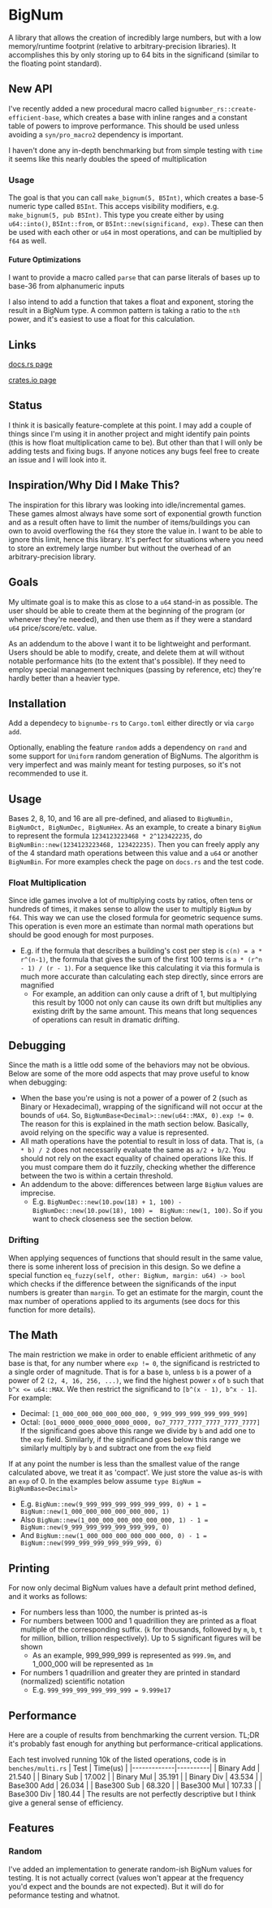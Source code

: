 # BigNum
A library that allows the creation of incredibly large numbers, but with a low
memory/runtime footprint (relative to arbitrary-precision libraries). It accomplishes this
by only storing up to 64 bits in the significand (similar to the floating point
standard).

## New API
I've recently added a new procedural macro called `bignumber_rs::create-efficient-base`,
which creates a base with inline ranges and a constant table of powers to improve
performance. This should be used unless avoiding a `syn/pro_macro2` dependency is
important.

I haven't done any in-depth benchmarking but from simple testing with `time` it seems like
this nearly doubles the speed of multiplication

### Usage
The goal is that you can call `make_bignum(5, B5Int)`, which creates a base-5 numeric type
called `B5Int`. This acceps visibility modifiers, e.g. `make_bignum(5, pub B5Int)`. This
type you create either by using `u64::into()`, `B5Int::from`, or `B5Int::new(significand,
exp)`. These can then be used with each other or `u64` in most operations, and can be
multiplied by `f64` as well. 

#### Future Optimizations
I want to provide a macro called `parse` that can parse literals of bases up to base-36
from alphanumeric inputs

I also intend to add a function that takes a float and exponent, storing the result in a
BigNum type. A common pattern is taking a ratio to the `nth` power, and it's easiest to
use a float for this calculation.

## Links
[docs.rs page](https://docs.rs/bignumbe-rs/latest/bignumbe_rs/)

[crates.io page](https://crates.io/crates/bignumbe-rs)

## Status
I think it is basically feature-complete at this point. I may add a couple of things since
I'm using it in another project and might identify pain points (this is how float
multiplication came to be). But other than that I will only be adding tests and fixing
bugs. If anyone notices any bugs feel free to create an issue and I will look into it.

## Inspiration/Why Did I Make This?
The inspiration for this library was looking into idle/incremental games. These games
almost always have some sort of exponential growth function and as a result often have to
limit the number of items/buildings you can own to avoid overflowing the `f64` they store
the value in. I want to be able to ignore this limit, hence this library. It's perfect for
situations where you need to store an extremely large number but without the overhead of
an arbitrary-precision library.

## Goals
My ultimate goal is to make this as close to a `u64` stand-in as possible. The user should
be able to create them at the beginning of the program (or whenever they're needed), and
then use them as if they were a standard `u64` price/score/etc. value. 

As an addendum to the above I want it to be lightweight and performant. Users should be
able to modify, create, and delete them at will without notable performance hits (to the
extent that's possible). If they need to employ special management techniques (passing by
reference, etc) they're hardly better than a heavier type.

## Installation
Add a dependecy to `bignumbe-rs` to `Cargo.toml` either directly or via `cargo add`. 

Optionally, enabling the feature `random` adds a dependency on `rand` and some support for
`Uniform` random generation of BigNums. The algorithm is very imperfect and was mainly
meant for testing purposes, so it's not recommended to use it.

## Usage
Bases 2, 8, 10, and 16 are all pre-defined, and aliased to
`BigNumBin, BigNumOct, BigNumDec, BigNumHex`. As an example, to create a binary `BigNum`
to represent the formula `1234123223468 * 2^123422235`, do
`BigNumBin::new(1234123223468, 123422235)`. Then you can freely apply any of the 4 standard
math operations between this value and a `u64` or another `BigNumBin`. For more examples
check the page on `docs.rs` and the test code.

### Float Multiplication
Since idle games involve a lot of multiplying costs by ratios, often tens or hundreds of
times, it makes sense to allow the user to multiply `BigNum` by `f64`. This way we can use
the closed formula for geometric sequence sums. This operation is even more an estimate
than normal math operations but should be good enough for most purposes.
- E.g. if the formula that describes a building's cost per step is `c(n) = a * r^(n-1)`,
  the formula that gives the sum of the first 100 terms is `a * (r^n - 1) / (r - 1)`. For
  a sequence like this calculating it via this formula is much more accurate than
  calculating each step directly, since errors are magnified
    - For example, an addition can only cause a drift of 1, but multiplying this result by
      1000 not only can cause its own drift but multiplies any existing drift by the same 
      amount. This means that long sequences of operations can result in dramatic 
      drifting.

## Debugging
Since the math is a little odd some of the behaviors may not be obvious. Below are some of
the more odd aspects that may prove useful to know when debugging:
- When the base you're using is not a power of a power of 2 (such as Binary or
Hexadecimal), wrapping of the significand will not occur at the bounds of `u64`. So,
`BigNumBase<Decimal>::new(u64::MAX, 0).exp != 0`. The reason for this is explained in the
math section below. Basically, avoid relying on the specific way a value is represented.
- All math operations have the potential to result in loss of data. That is, `(a * b) / 2` 
does not necessarily evaluate the same as `a/2 + b/2`. You should not rely on the exact
equality of chained operations like this. If you must compare them do it fuzzily, checking
whether the difference between the two is within a certain threshold.
- An addendum to the above: differences between large `BigNum` values are imprecise.
    - E.g. `BigNumDec::new(10.pow(18) + 1, 100) - BigNumDec::new(10.pow(18), 100) = 
    BigNum::new(1, 100)`. So if you want to check closeness see the section below.


### Drifting
When applying sequences of functions that should result in the same value, there is some
inherent loss of precision in this design. So we define a special function 
`eq_fuzzy(self, other: BigNum, margin: u64) -> bool` which checks if the  difference 
between the significands of the input numbers is greater than `margin`. To get an estimate 
for the margin, count the max number of operations applied to its arguments (see docs for 
this function for more details).

## The Math
The main restriction we make in order to enable efficient arithmetic of any base is that,
for any number where `exp != 0`, the significand is restricted to a single order of 
magnitude. That is for a base `b`, unless `b` is a power of a power of 2 
`(2, 4, 16, 256, ...)`, we find the highest power `x` of `b` such that `b^x <= u64::MAX`.
We then restrict the significand to `[b^(x - 1), b^x - 1]`. For example:
- Decimal: `[1_000_000_000_000_000_000, 9_999_999_999_999_999_999]`
- Octal: `[0o1_0000_0000_0000_0000_0000, 0o7_7777_7777_7777_7777_7777]`
If the significand goes above this range we divide by `b` and add one to the `exp` field.
Similarly, if the significand goes below this range we similarly multiply by `b` and subtract one
from the `exp` field

If at any point the number is less than the smallest value of the range calculated above,
we treat it as 'compact'. We just store the value as-is with an `exp` of 0. In the
examples below assume `type BigNum = BigNumBase<Decimal>`
- E.g. `BigNum::new(9_999_999_999_999_999_999, 0) + 1 =
BigNum::new(1_000_000_000_000_000_000, 1)`
- Also `BigNum::new(1_000_000_000_000_000_000, 1) - 1 =
BigNum::new(9_999_999_999_999_999_999, 0)`
- And `BigNum::new(1_000_000_000_000_000_000, 0) - 1 =
BigNum::new(999_999_999_999_999_999, 0)` 

## Printing
For now only decimal BigNum values have a default print method defined, and it works as 
follows:
- For numbers less than 1000, the number is printed as-is
- For numbers between 1000 and 1 quadrillion they are printed as a float multiple of the 
corresponding suffix. (`k` for thousands, followed by `m`, `b`, `t` for million, billion,
trillion respectively). Up to 5 significant figures will be shown
    - As an example, 999_999_999 is represented as `999.9m`, and 1_000_000 will be
    represented as `1m`
- For numbers 1 quadrillion and greater they are printed in standard (normalized) 
scientific notation
    - E.g. `999_999_999_999_999_999 = 9.999e17`

## Performance
Here are a couple of results from benchmarking the current version. TL;DR it's probably
fast enough for anything but performance-critical applications. 

Each test involved running 10k of the listed operations, code is in `benches/multi.rs`
| Test        | Time(us) |
|-------------|----------|
| Binary Add  | 21.540   |
| Binary Sub  | 17.002   |
| Binary Mul  | 35.191   |
| Binary Div  | 43.534   |
| Base300 Add | 26.034   |
| Base300 Sub | 68.320   |
| Base300 Mul | 107.33   |
| Base300 Div | 180.44   |
The results are not perfectly descriptive but I think give a general sense of efficiency.

## Features

### Random
I've added an implementation to generate random-ish BigNum values for testing. It is not
actually correct (values won't appear at the frequency you'd expect and the bounds are
not expected). But it will do for peformance testing and whatnot.
